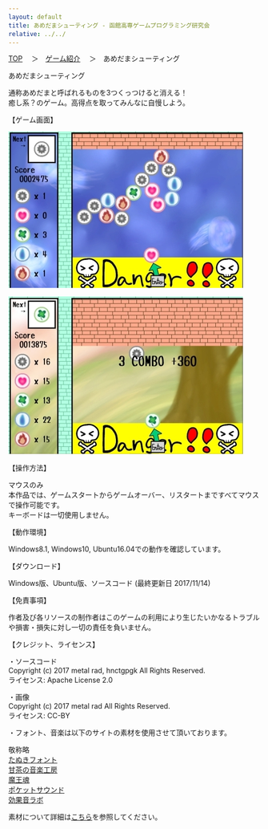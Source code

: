 ```yaml
---
layout: default
title: あめだまシューティング - 函館高専ゲームプログラミング研究会
relative: ../../
---
```

<div class="content">
<div class="main">

<p class="bread">
<a href="../../">TOP</a>
　＞　<a href="../">ゲーム紹介</a>
　＞　あめだまシューティング
</p>

<p class="title">
あめだまシューティング
</p>
					
<p>
通称あめだまと呼ばれるものを3つくっつけると消える！
<br>
癒し系？のゲーム。高得点を取ってみんなに自慢しよう。
</p>

<p>
【ゲーム画面】
</p>

<p>
<img alt="スクリーンショット" src="./ss1.jpg">
</p>

<p>
<img alt="スクリーンショット" src="./ss2.jpg">
</p>

<p>
【操作方法】
</p>

<p>
マウスのみ
<br>
本作品では、ゲームスタートからゲームオーバー、リスタートまですべてマウスで操作可能です。
<br>
キーボードは一切使用しません。
<br>
</p>

<p>
【動作環境】
</p>

<p>
Windows8.1, Windows10, Ubuntu16.04での動作を確認しています。
</p>

<p>
【ダウンロード】
</p>

<p>
Windows版、Ubuntu版、ソースコード (最終更新日 2017/11/14)
</p>

<p>
【免責事項】
</p>

<p>
作者及び各リソースの制作者はこのゲームの利用により生じたいかなるトラブルや損害・損失に対し一切の責任を負いません。
</p>

<p>
【クレジット、ライセンス】
</p>

<p>
・ソースコード
<br>
Copyright (c) 2017 metal rad, hnctgpgk All Rights Reserved.
<br>
ライセンス: Apache License 2.0
</p>

<p>
・画像
<br>
Copyright (c) 2017 metal rad All Rights Reserved.
<br>
ライセンス: CC-BY
</p>

<p>
・フォント、音楽は以下のサイトの素材を使用させて頂いております。
</p>

<p>
敬称略
<br>
<a href="http://tanukifont.com">たぬきフォント</a>
<br>
<a href="http://amachamusic.chagasi.com/">甘茶の音楽工房</a>
<br>
<a href="https://maoudamashii.jokersounds.com/">魔王魂</a>
<br>
<a href="https://pocket-se.info">ポケットサウンド</a>
<br>
<a href="https://soundeffect-lab.info/">効果音ラボ</a>
</p>

<p>
素材について詳細は<a href="./ReadMe.txt">こちら</a>を参照してください。
</p>

</div>
</div>
